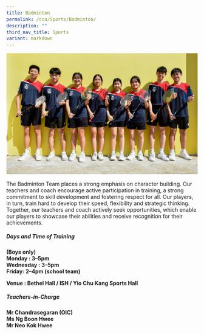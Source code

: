 ```yaml
---
title: Badminton
permalink: /cca/Sports/Badminton/
description: ""
third_nav_title: Sports
variant: markdown
---
```

![](/images/2023images/CCAs%202023/badminton2023.jpg)

The Badminton Team places a strong emphasis on character building. Our teachers and coach encourage active participation in training, a strong commitment to skill development and fostering respect for all. Our players, in turn, train hard to develop their speed, flexibility and strategic thinking. Together, our teachers and coach actively seek opportunities, which enable our players to showcase their abilities and receive recognition for their achievements.&nbsp;

<b>
<h5>Days and Time of Training</h5>
(Boys only)<br>
Monday : 3–5pm&nbsp;<br>
Wednesday : 3–5pm&nbsp;<br>
Friday: 2–4pm (school team)<br>
	
Venue : Bethel Hall / ISH / Yio Chu Kang Sports Hall
<h5>Teachers-in-Charge</h5>
Mr Chandrasegaran (OIC)<br>
Ms Ng Boon Hwee<br>
Mr Neo Kok Hwee<br></b>